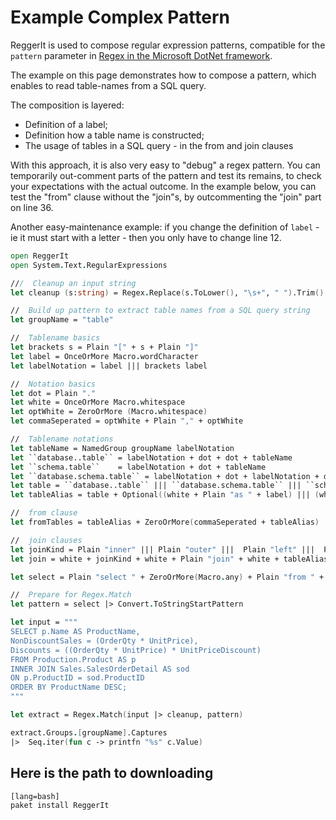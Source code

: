 # Example Complex Pattern

ReggerIt is used to compose regular expression patterns, compatible for the ``pattern`` parameter in [Regex in the Microsoft DotNet framework](https://docs.microsoft.com/en-us/dotnet/api/system.text.regularexpressions.regex).


The example on this page demonstrates how to compose a pattern, which enables to read table-names from a SQL query.

The composition is layered:

* Definition of a label;
* Definition how a table name is constructed;
* The usage of tables in a SQL query - in the from and join clauses

With this approach, it is also very easy to "debug" a regex pattern. You can temporarily out-comment parts of the pattern and test its remains, to check your expectations with the actual outcome. In the example below, you can test the "from" clause without the "join"s, by outcommenting the "join" part on line 36.

Another easy-maintenance example: if you change the definition of ``label`` - ie it must start with a letter - then you only have to change line 12.


```fsharp
open ReggerIt
open System.Text.RegularExpressions

///  Cleanup an input string
let cleanup (s:string) = Regex.Replace(s.ToLower(), "\s+", " ").Trim()

//  Build up pattern to extract table names from a SQL query string
let groupName = "table"

//  Tablename basics
let brackets s = Plain "[" + s + Plain "]"
let label = OnceOrMore Macro.wordCharacter
let labelNotation = label ||| brackets label

//  Notation basics
let dot = Plain "."
let white = OnceOrMore Macro.whitespace
let optWhite = ZeroOrMore (Macro.whitespace)
let commaSeperated = optWhite + Plain "," + optWhite

//  Tablename notations
let tableName = NamedGroup groupName labelNotation
let ``database..table`` = labelNotation + dot + dot + tableName
let ``schema.table``    = labelNotation + dot + tableName
let ``database.schema.table`` = labelNotation + dot + labelNotation + dot + tableName
let table = ``database..table`` ||| ``database.schema.table`` ||| ``schema.table`` ||| tableName
let tableAlias = table + Optional((white + Plain "as " + label) ||| (white + label))

//  from clause
let fromTables = tableAlias + ZeroOrMore(commaSeperated + tableAlias)

//  join clauses
let joinKind = Plain "inner" ||| Plain "outer" |||  Plain "left" |||  Plain "right"
let join = white + joinKind + white + Plain "join" + white + tableAlias

let select = Plain "select " + ZeroOrMore(Macro.any) + Plain "from " + fromTables + ZeroOrMore(join)

//  Prepare for Regex.Match
let pattern = select |> Convert.ToStringStartPattern

let input = """
SELECT p.Name AS ProductName,
NonDiscountSales = (OrderQty * UnitPrice),
Discounts = ((OrderQty * UnitPrice) * UnitPriceDiscount)
FROM Production.Product AS p
INNER JOIN Sales.SalesOrderDetail AS sod
ON p.ProductID = sod.ProductID
ORDER BY ProductName DESC;
"""

let extract = Regex.Match(input |> cleanup, pattern)

extract.Groups.[groupName].Captures
|>  Seq.iter(fun c -> printfn "%s" c.Value)

```


## Here is the path to downloading

    [lang=bash]
    paket install ReggerIt


